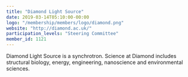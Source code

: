 ```yaml
---
title: "Diamond Light Source"
date: 2019-03-14T05:10:00-00:00
logo: "/membership/members/logo/diamond.png"
website: "http://diamond.ac.uk/"
participation_levels: "Steering Committee"
member_id: 1121
---
```


Diamond Light Source is a synchrotron. Science at Diamond includes structural biology, energy, engineering, nanoscience and environmental sciences.